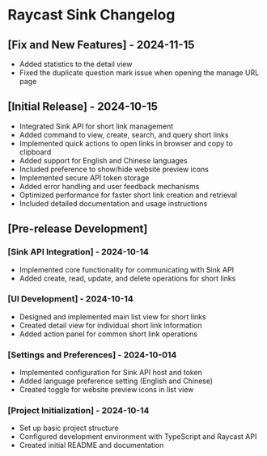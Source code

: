# Raycast Sink Changelog

## [Fix and New Features] - 2024-11-15

- Added statistics to the detail view
- Fixed the duplicate question mark issue when opening the manage URL page

## [Initial Release] - 2024-10-15

- Integrated Sink API for short link management
- Added command to view, create, search, and query short links
- Implemented quick actions to open links in browser and copy to clipboard
- Added support for English and Chinese languages
- Included preference to show/hide website preview icons
- Implemented secure API token storage
- Added error handling and user feedback mechanisms
- Optimized performance for faster short link creation and retrieval
- Included detailed documentation and usage instructions

## [Pre-release Development]

### [Sink API Integration] - 2024-10-14

- Implemented core functionality for communicating with Sink API
- Added create, read, update, and delete operations for short links

### [UI Development] - 2024-10-14

- Designed and implemented main list view for short links
- Created detail view for individual short link information
- Added action panel for common short link operations

### [Settings and Preferences] - 2024-10-014

- Implemented configuration for Sink API host and token
- Added language preference setting (English and Chinese)
- Created toggle for website preview icons in list view

### [Project Initialization] - 2024-10-14

- Set up basic project structure
- Configured development environment with TypeScript and Raycast API
- Created initial README and documentation
